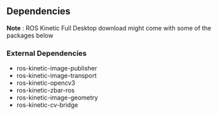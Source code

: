 ## Dependencies

**Note** : ROS Kinetic Full Desktop download might come with some of the packages below

### External Dependencies

- ros-kinetic-image-publisher
- ros-kinetic-image-transport
- ros-kinetic-opencv3
- ros-kinetic-zbar-ros
- ros-kinetic-image-geometry
- ros-kinetic-cv-bridge
